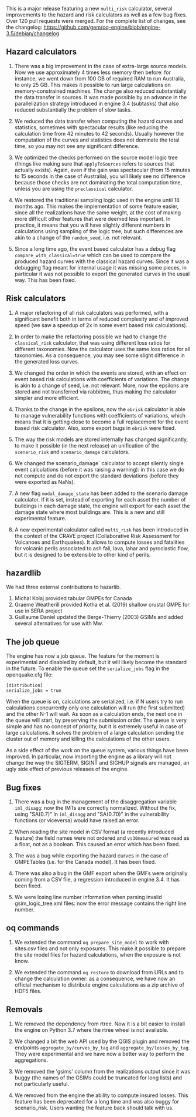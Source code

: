 This is a major release featuring a new `multi_risk` calculator,
several improvements to the hazard and risk calculators as well as a
few bug fixes. Over 120 pull requests were merged. For the complete list
of changes, see the changelog:
https://github.com/gem/oq-engine/blob/engine-3.5/debian/changelog

Hazard calculators
-----------------------------------

1. There was a big improvement in the case of extra-large source
models. Now we use approximately 4 times less memory then before: for
instance, we went down from 100 GB of required RAM to run Australia, to
only 25 GB. This makes it possible to run large calculations on
memory-constrained machines. The change also reduced substantially the
data transfer in sources. It was made possible by an advance in the
parallelization strategy introduced in engine 3.4 (subtasks) that also
reduced substantially the problem of slow tasks.

2. We reduced the data transfer when computing the hazard curves and
statistics, sometimes with spectacular results (like reducing the
calculation time from 42 minutes to 42 seconds). Usually however the
computation of the curves and statistics does not dominate the total
time, so you may not see any significant difference.

3. We optimized the checks performed on the source model logic tree
(things like making sure that `applyToSources` refers to sources that
actually exists). Again, even if the gain was spectacular (from 15
minutes to 15 seconds in the case of Australia), you will likely see
no difference because those checks are not dominating the total
computation time, unless you are using the `preclassical` calculator.

4. We restored the traditional sampling logic used in the engine until
18 months ago. This makes the implementation of some feature easier,
since all the realizations have the same weight, at the cost of making
more difficult other features that were deemed less important.
In practice, it means that you will have slightly different numbers
in calculations using sampling of the logic tree, but such differences
are akin to a change of the `random_seed`, i.e. not relevant.

5. Since a long time ago, the event based calculator has a debug flag
`compare_with_classical=true` which can be used to compare the
produced hazard curves with the classical hazard curves. Since it was a
debugging flag meant for internal usage it was missing some pieces, in
particular it was not possible to export the generated curves in the
usual way. This has been fixed.

Risk calculators
-----------------

1. A major refactoring of all risk calculators was performed, with a
significant benefit both in terms of reduced complexity and of improved
speed (we saw a speedup of 2x in some event based risk calculations).

2. In order to make the refactoring possible we had to change the
`classical_risk` calculator, that was using different loss ratios for
different taxonomies. Now the calculator uses the same loss ratios for
all taxonomies. As a consequence, you may see some slight difference
in the generated loss curves.

3. We changed the order in which the events are stored, with an effect on
event based risk calculations with coefficients of variations. The change
is akin to a change of seed, i.e. not relevant. More, now
the epsilons are stored and not transferred via rabbitmq, thus making
the calculator simpler and more efficient.

4. Thanks to the change in the epsilons, now the `ebrisk` calculator is able
to manage vulnerability functions with coefficients of variations, which
means that it is getting close to become a full replacement for the event
based risk calculator. Also, some export bugs in `ebrisk` were fixed.

5. The way the risk models are stored internally has changed significantly,
to make it possible (in the next release) an unification of the `scenario_risk`
and `scenario_damage` calculators.

6. We changed the scenario_damage` calculator to accept silently single event
calculations (before it was raising a warning): in this case we do not
compute and do not export the standard deviations (before they were
exported as NaNs).

7. A new flag `modal_damage_state` has been added to the scenario damage
calculator. If it is set, instead of exporting for each asset the
number of buildings in each damage state, the engine will export for
each asset the damage state where most buildings are. This is a new
and still experimental feature.

8. A new experimental calculator called `multi_risk` has been introduced in
the context of the CRAVE project (Collaborative Risk Assessment for Volcanoes
and Earthquakes). It allows to compute losses and fatalities for volcanic perils
associated to ash fall, lava, lahar and pyroclastic flow, but it is designed
to be extensible to other kind of perils.

hazardlib
----------

We had three external contributions to hazarlib.

1. Michal Kolaj provided tabular GMPEs for Canada
2. Graeme Weatherill provided Kotha et al. (2019) shallow crustal GMPE
   for use in SERA project
3. Guillaume Daniel updated the Berge-Thierry (2003) GSIMs and added several
   alternatives for use with Mw.

The job queue
---------------

The engine has now a job queue. The feature for the moment is experimental
and disabled by default, but it will likely become the standard in the future.
To enable the queue set the `serialize_jobs` flag in the openquake.cfg file:

```
[distribution]
serialize_jobs = true
```
When the queue is on, calculations are serialized, i.e. if N users try to
run calculations concurrently only one calculation will run (the first
submitted) and the other N-1 will wait. As soon as a calculation ends, the next
one in the queue will start, by preserving the submission order. The queue
is very simple and has no concept of priority, but it is extremely useful in
case of large calculations. It solves the problem of a large calculation
sending the cluster out of memory and killing the calculations of the other
users.

As a side effect of the work on the queue system, various things have been
improved. In particular, now importing the engine as a library will not
change the way the SIGTERM, SIGINT and SIGHUP signals are managed, an ugly
side effect of previous releases of the engine. 

Bug fixes
-----------

1. There was a bug in the management of the disaggregation variable
`iml_disagg`: now the IMTs are correctly normalized. Without the fix,
using "SA(0.7)" in `iml_disagg` and "SA(0.70)" in the vulnerability
functions (or viceversa) would have raised an error.

2. When reading the site model in CSV format (a recently introduced
feature) the field names were not ordered and `vs30measured` was read
as a float, not as a boolean. This caused an error which has been
fixed.

3. The was a bug while exporting the hazard curves in the case of
GMPETables (i.e. for the Canada model). It has been fixed.

4. There was also a bug in the GMF export when the GMFs were
originally coming from a CSV file, a regression introduced in engine
3.4. It has been fixed.

5. We were losing line number information when parsing invalid
gsim_logic_tree.xml files: now the error message contains the right
line number.

oq commands
-----------

1. We extended the command `oq prepare_site_model` to work with sites.csv files
and not only exposures. This make it possible to prepare the site model files
for hazard calculations, when the exposure is not know.

2. We extended the command `oq restore` to download from URLs and to
change the calculation owner: as a consequence, we have now an
official mechanism to distribute engine calculations as a zip archive
of HDF5 files.

Removals
------------------------

1. We removed the dependency from rtree. Now it is a bit easier to install
the engine on Python 3.7 where the rtree wheel is not available.

2. We changed a bit the web API used by the QGIS plugin and removed
the endpoints `aggregate_by/curves_by_tag` and `aggregate_by/losses_by_tag`.
They were experimental and we have now a better way to perform the aggregations.

3. We removed the 'gsims' column from the realizations output since it was
buggy (the names of the GSIMs could be truncated for long lists) and not
particularly useful.

4. We removed from the engine the ability to compute insured
losses. This feature has been deprecated for a long time and was also
buggy for scenario_risk. Users wanting the feature back should talk
with us.
